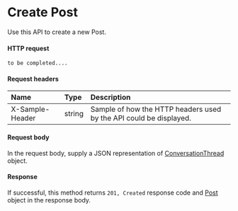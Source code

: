 # Create Post

Use this API to create a new Post.
#### HTTP request
```http
to be completed....
```
#### Request headers
| Name       | Type | Description|
|:---------------|:--------|:----------|
| X-Sample-Header  | string  | Sample of how the HTTP headers used by the API could be displayed.|

#### Request body
In the request body, supply a JSON representation of [ConversationThread]('../api/conversationthread.md') object.


#### Response
If successful, this method returns `201, Created` response code and [Post](../resources/post.md) object in the response body.
